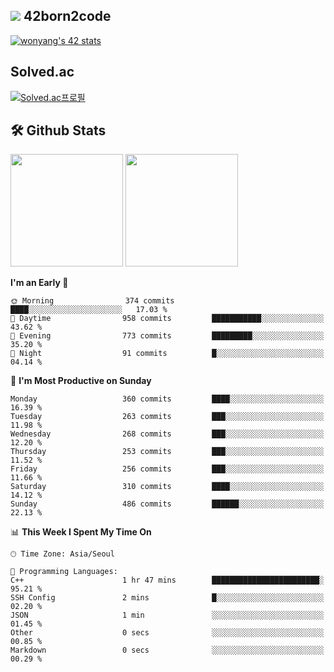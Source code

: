 
## <img src="https://img.shields.io/badge/-000000?style=flat&logo=42&logoColor=white"> 42born2code
[![wonyang's 42 stats](https://badge42.vercel.app/api/v2/cl5nhe5b6007809kydha7ht42/stats?cursusId=21&coalitionId=88)](https://profile.intra.42.fr/users/wonyang)

## Solved.ac
[![Solved.ac프로필](http://mazassumnida.wtf/api/v2/generate_badge?boj=bennyws)](https://solved.ac/bennyws)

## 🛠️ Github Stats
<p>
  <img height="180em" src="https://github-readme-stats-veggie-garden.vercel.app/api?username=gemstoneyang&show_icons=true&include_all_commits=true&bg_color=30,e96443,904e95&title_color=fff&text_color=fff">
  <img height="180em" src="https://github-readme-stats-veggie-garden.vercel.app/api/top-langs/?username=gemstoneyang&layout=compact&bg_color=30,e96443,904e95&title_color=fff&text_color=fff">
</p>

<!--START_SECTION:waka-->
**I'm an Early 🐤** 

```text
🌞 Morning                374 commits         ████░░░░░░░░░░░░░░░░░░░░░   17.03 % 
🌆 Daytime                958 commits         ███████████░░░░░░░░░░░░░░   43.62 % 
🌃 Evening                773 commits         █████████░░░░░░░░░░░░░░░░   35.20 % 
🌙 Night                  91 commits          █░░░░░░░░░░░░░░░░░░░░░░░░   04.14 % 
```
📅 **I'm Most Productive on Sunday** 

```text
Monday                   360 commits         ████░░░░░░░░░░░░░░░░░░░░░   16.39 % 
Tuesday                  263 commits         ███░░░░░░░░░░░░░░░░░░░░░░   11.98 % 
Wednesday                268 commits         ███░░░░░░░░░░░░░░░░░░░░░░   12.20 % 
Thursday                 253 commits         ███░░░░░░░░░░░░░░░░░░░░░░   11.52 % 
Friday                   256 commits         ███░░░░░░░░░░░░░░░░░░░░░░   11.66 % 
Saturday                 310 commits         ████░░░░░░░░░░░░░░░░░░░░░   14.12 % 
Sunday                   486 commits         ██████░░░░░░░░░░░░░░░░░░░   22.13 % 
```


📊 **This Week I Spent My Time On** 

```text
🕑︎ Time Zone: Asia/Seoul

💬 Programming Languages: 
C++                      1 hr 47 mins        ████████████████████████░   95.21 % 
SSH Config               2 mins              █░░░░░░░░░░░░░░░░░░░░░░░░   02.20 % 
JSON                     1 min               ░░░░░░░░░░░░░░░░░░░░░░░░░   01.45 % 
Other                    0 secs              ░░░░░░░░░░░░░░░░░░░░░░░░░   00.85 % 
Markdown                 0 secs              ░░░░░░░░░░░░░░░░░░░░░░░░░   00.29 % 
```


<!--END_SECTION:waka-->
